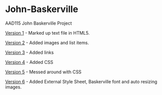 John-Baskerville
================

AAD115 John Baskerville Project

[Version 1](http://kelseybones.github.io/John-Baskerville/Version-1.html) - Marked up text file in HTML5.

[Version 2](http://kelseybones.github.io/John-Baskerville/Version-2.html) - Added images and list items. 

[Version 3](http://kelseybones.github.io/John-Baskerville/Version-3.html) - Added links 

[Version 4](http://kelseybones.github.io/John-Baskerville/Version-4.html) - Added CSS

[Version 5](http://kelseybones.github.io/John-Baskerville/Version-5.html) - Messed around with CSS

[Version 6](http://kelseybones.github.io/John-Baskerville/Version-6.html) - Added External Style Sheet, Baskerville font and auto resizing images. 